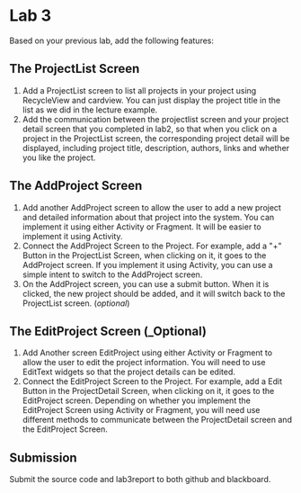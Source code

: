 # Lab 3
Based on your previous lab, add the following features:
## The ProjectList Screen
1. Add a ProjectList screen to list all projects in your project using RecycleView and cardview. You can just display the project title in the list as we did in the lecture example. 
2. Add the communication between the projectlist screen and your project detail screen that you completed in lab2, so that when you click on a project in the ProjectList screen, the corresponding project detail will be displayed, including project title, description, authors, links and whether you like the project.
## The AddProject Screen 
1. Add another AddProject screen to allow the user to add a new project and detailed information about that project into the system. You can implement it using either Activity or Fragment. It will be easier to implement it using Activity.
2. Connect the AddProject Screen to the Project. For example, add a "+" Button in the ProjectList Screen, when clicking on it, it goes to the AddProject screen. If you implement it using Activity, you can use a simple intent to switch to the AddProject screen. 
3. On the AddProject screen, you can use a submit button. When it is clicked, the new project should be added, and it will switch back to the ProjectList screen. (_optional_)
## The EditProject Screen (_Optional)
1. Add Another screen EditProject using either Activity or Fragment to allow the user to edit the project information. You will need to use EditText widgets so that the project details can be edited.
2. Connect the EditProject Screen to the Project. For example, add a Edit Button in the ProjectDetail Screen, when clicking on it, it goes to the EditProject screen. Depending on whether you implement the EditProject Screen using Activity or Fragment, you will need use different methods to communicate between the ProjectDetail screen and the EditProject Screen. 
## Submission
Submit the source code and lab3report to both github and blackboard. 
